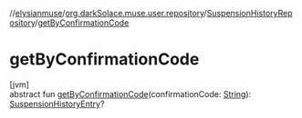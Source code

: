 //[elysianmuse](../../../index.md)/[org.darkSolace.muse.user.repository](../index.md)/[SuspensionHistoryRepository](index.md)/[getByConfirmationCode](get-by-confirmation-code.md)

# getByConfirmationCode

[jvm]\
abstract fun [getByConfirmationCode](get-by-confirmation-code.md)(confirmationCode: [String](https://kotlinlang.org/api/latest/jvm/stdlib/kotlin/-string/index.html)): [SuspensionHistoryEntry](../../org.darkSolace.muse.user.model/-suspension-history-entry/index.md)?
